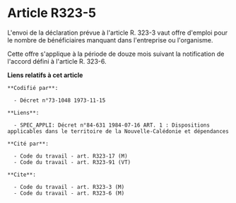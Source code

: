 # Article R323-5

L'envoi de la déclaration prévue à l'article R. 323-3 vaut offre d'emploi pour le nombre de bénéficiaires manquant dans
l'entreprise ou l'organisme.

Cette offre s'applique à la période de douze mois suivant la notification de l'accord défini à l'article R. 323-6.

**Liens relatifs à cet article**

	**Codifié par**:

	  - Décret n°73-1048 1973-11-15

	**Liens**:

	  - SPEC_APPLI: Décret n°84-631 1984-07-16 ART. 1 : Dispositions applicables dans le territoire de la Nouvelle-Calédonie et dépendances

	**Cité par**:

	  - Code du travail - art. R323-17 (M)
	  - Code du travail - art. R323-91 (VT)

	**Cite**:

	  - Code du travail - art. R323-3 (M)
	  - Code du travail - art. R323-6 (M)
